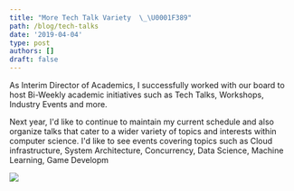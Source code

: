 ```yaml
---
title: "More Tech Talk Variety  \_\U0001F389"
path: /blog/tech-talks
date: '2019-04-04'
type: post
authors: []
draft: false
---
```

As Interim Director of Academics, I successfully worked with our board to host Bi-Weekly academic initiatives such as Tech Talks, Workshops, Industry Events and more.

Next year, I'd like to continue to maintain my current schedule and also organize talks that cater to a wider variety of topics and interests within computer science. I'd like to see events covering topics such as Cloud infrastructure, System Architecture, Concurrency, Data Science, Machine Learning, Game Developm

![](https://media1.giphy.com/media/YT8NIA8fU2pz6Gf2kR/giphy.gif)